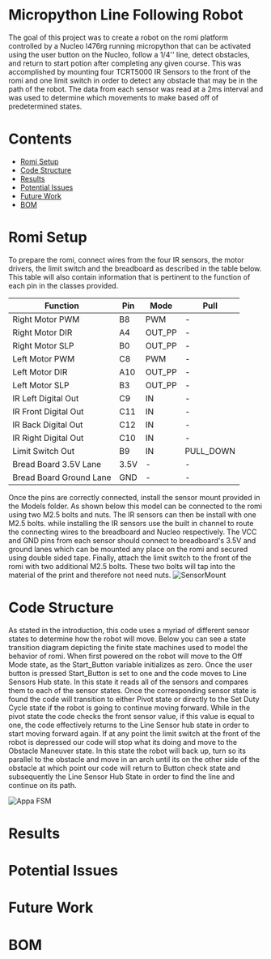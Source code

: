 # Micropython Line Following Robot 
The goal of this project was to create a robot on the romi platform controlled by a Nucleo l476rg running micropython that can be activated using the user button on the Nucleo, follow a 1/4'' line, detect obstacles, and return to start potion after completing any given course. This was accomplished by mounting four TCRT5000 IR Sensors to the front of the romi and one limit switch in order to detect any obstacle that may be in the path of the robot.  The data from each sensor was read at a 2ms interval and was used to determine which movements to make based off of predetermined states. 

# Contents
 - [Romi Setup](#romi-setup) 
 - [Code Structure](#code-structure)
 - [Results](#results) 
 - [Potential Issues](#potential-issues)
 - [Future Work](#future-work)
 - [BOM](#billofmaterials)

# Romi Setup
To prepare the romi, connect wires from the four IR sensors, the motor drivers, the limit switch and the breadboard as described in the table below. This table will also contain information that is pertinent to the function of each pin in the classes provided.

|Function|Pin |Mode|Pull|
|--|--|--|--
| Right Motor  PWM|B8|PWM|-|
| Right Motor  DIR|A4|OUT_PP|-|
| Right Motor  SLP|B0|OUT_PP|-| 
| Left Motor  PWM|C8|PWM|-|
| Left Motor  DIR|A10|OUT_PP|-| 
| Left Motor  SLP|B3|OUT_PP|-|  
| IR  Left Digital Out  |C9|IN|-|
| IR  Front Digital Out |C11|IN|-|
| IR  Back Digital Out |C12|IN|-
| IR  Right Digital Out |C10|IN|-|
| Limit Switch Out |B9|IN|PULL_DOWN|
| Bread Board 3.5V Lane | 3.5V |-|-|
| Bread Board Ground Lane |GND|-|-|

Once the pins are correctly connected, install the sensor mount provided in the Models folder. As shown below this model can be connected to the romi using two M2.5 bolts and nuts. The IR sensors can then be install with one M2.5 bolts. while installing the IR sensors use the built in channel to route the connecting wires to the breadboard and Nucleo respectively. The VCC and GND pins from each sensor should connect to breadboard's 3.5V and ground lanes which can be mounted any place on the romi and secured using double sided tape. Finally,  attach the limit switch to the front of the romi with two additional M2.5 bolts. These two bolts will tap into the material of the print and therefore not need nuts. 
![SensorMount](https://i.ibb.co/YbMf36C/Sensor-Mount.png)

# Code Structure
As stated in the introduction, this code uses a myriad of different sensor states to determine how the robot will move. Below you can see a state transition diagram depicting the finite state machines used to model the behavior of romi. When first powered on the robot will move to the Off Mode state, as the Start_Button variable initializes as zero. Once the user button is pressed Start_Button is set to one and the code moves to Line Sensors Hub state. In this state it reads all of the sensors and compares them to each of the sensor states.  Once the corresponding sensor state is found the code will transition to either Pivot state or directly to the Set Duty Cycle state if the robot is going to continue moving forward. While in the pivot state the code checks the front sensor value, if this value is equal to one, the code effectively returns to the Line Sensor hub state in order to start moving forward again. If at any point the limit switch at the front of the robot is depressed our code will stop what its doing and move to the Obstacle Maneuver state. In this state the robot will back up, turn so its parallel to the obstacle and move in an arch until its on the other side of the obstacle at which point our code will return to Button check state and subsequently the Line Sensor Hub State in order to find the line and continue on its path.

![Appa FSM](https://i.ibb.co/DC4KRqK/Appa-s-FSM-drawio-1.png)

# Results

# Potential Issues

# Future Work

# BOM





